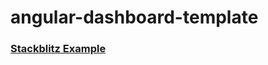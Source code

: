# angular-dashboard-template

### [Stackblitz Example][1]

[1]: https://stackblitz.com/edit/angular-dashboard-template-part-3?embed=1&file=src/app/app.component.ts&hideExplorer=1&view=preview